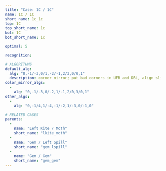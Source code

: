 ```yaml
---
title: "Case: 1C / 1C"
name: 1C / 1C
short_name: 1c_1c
top: 1C
top_short_name: 1c
bot: 1C
bot_short_name: 1c

optimal: 5

recognition:

# ALGORITHMS
default_alg:
  alg: "0,-1/-3,0/1,-2/-1,2/3,0/0,1"
  description: corner mirror; put bad corners in UFR and DBL, align slice next to D corner
color_mirror_algs:
  -
    alg: "0,-1/-3,0/-2,1/-1,2/0,3/0,1"
other_algs:
  -
    alg: "0,-1/4,1/-4,-1/-2,1/-3,0/-1,0"

# RELATED CASES
parents:
  -
    name: "Left Kite / Moth"
    short_name: "lkite_moth"
  -
    name: "Gem / Left Spill"
    short_name: "gem_lspill"
  -
    name: "Gem / Gem"
    short_name: "gem_gem"
---
```


